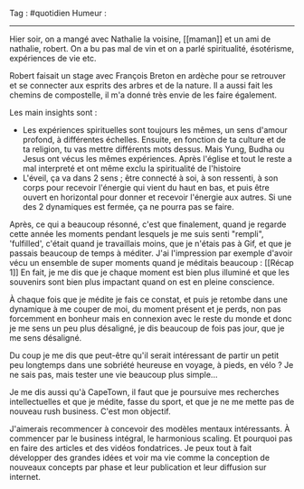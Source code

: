 Tag : #quotidien 
Humeur : 
***

Hier soir, on a mangé avec Nathalie la voisine, [[maman]] et un ami de nathalie, robert.
On a bu pas mal de vin et on a parlé spiritualité, ésotérisme, expériences de vie etc. 

Robert faisait un stage avec François Breton en ardèche pour se retrouver et se connecter aux esprits des arbres et de la nature. 
Il a aussi fait les chemins de compostelle, il m'a donné très envie de les faire également. 

Les main insights sont : 
- Les expériences spirituelles sont toujours les mêmes, un sens d'amour profond, à différentes échelles. Ensuite, en fonction de ta culture et de ta religion, tu vas mettre différents mots dessus. Mais Yung, Budha ou Jesus ont vécus les mêmes expériences. Après l'église et tout le reste a mal interpreté et ont même exclu la spiritualité de l'histoire
- L'éveil, ça va dans 2 sens ; être connecté à soi, à son ressenti, à son corps pour recevoir l'énergie qui vient du haut en bas, et puis être ouvert en horizontal pour donner et recevoir l'énergie aux autres. Si une des 2 dynamiques est fermée, ça ne pourra pas se faire. 

Après, ce qui a beaucoup résonné, c'est que finalement, quand je regarde cette année les moments pendant lesquels je me suis senti "rempli", 'fulfilled', c'était quand je travaillais moins, que je n'étais pas à Gif, et que je passais beaucoup de temps à méditer. J'ai l'impression par exemple d'avoir vécu un ensemble de super moments quand je méditais beaucoup : [[Récap 1]] 
En fait, je me dis que je chaque moment est bien plus illuminé et que les souvenirs sont bien plus impactant quand on est en pleine conscience.

À chaque fois que je médite je fais ce constat, et puis je retombe dans une dynamique à me couper de moi, du moment présent et je perds, non pas forcemment en bonheur mais en connexion avec le reste du monde et donc je me sens un peu plus désaligné, je dis beaucoup de fois pas jour, que je me sens désaligné. 

Du coup je me dis que peut-être qu'il serait intéressant de partir un petit peu longtemps dans une sobriété heureuse en voyage, à pieds, en vélo ? 
Je ne sais pas, mais tester une vie beaucoup plus simple... 

Je me dis aussi qu'à CapeTown, il faut que je poursuive mes recherches intellectuelles et que je médite, fasse du sport, et que je ne me mette pas de nouveau rush business. C'est mon objectif. 

J'aimerais recommencer à concevoir des modèles mentaux intéressants. 
À commencer par le business intégral, le harmonious scaling.
Et pourquoi pas en faire des articles et des vidéos fondatrices.
Je peux tout à fait développer des grandes idées et voir ma vie comme la conception de nouveaux concepts par phase et leur publication et leur diffusion sur internet. 


